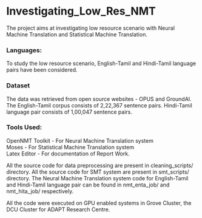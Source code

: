 # Investigating_Low_Res_NMT
The project aims at investigating low resource scenario with Neural Machine Translation and Statistical Machine Translation.

### Languages:
To study the low resource scenario, English-Tamil and Hindi-Tamil language pairs have been considered.

### Dataset 
The data was retrieved from open source websites - OPUS and GroundAI. The English-Tamil corpus consists of 2,22,367 sentence
pairs. Hindi-Tamil language pair consists of 1,00,047 sentence pairs.

### Tools Used: 
OpenNMT Toolkit - For Neural Machine Translation system <br/>
Moses - For Statistical Machine Translation system <br/>
Latex Editor - For documentation of Report Work.

All the source code for data preprocessing are present in cleaning_scripts/ directory.
All the source code for SMT system are present in smt_scripts/ directory.
The Neural Machine Translation system code for English-Tamil and Hindi-Tamil language pair can be found in nmt_enta_job/ and 
nmt_hita_job/ respectively.

All the code were executed on GPU enabled systems in Grove Cluster, the DCU Cluster for ADAPT Research Centre. 

